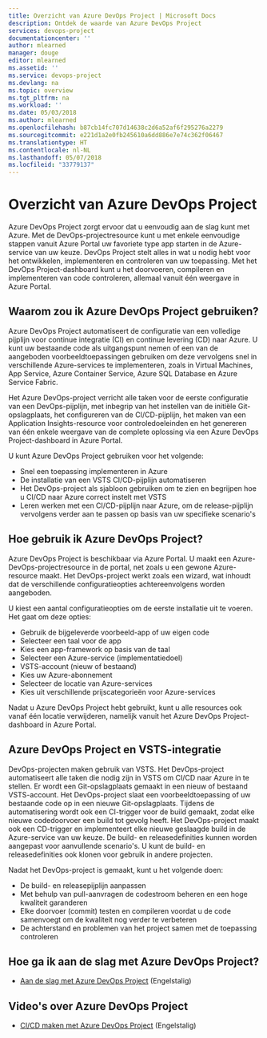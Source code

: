 ```yaml
---
title: Overzicht van Azure DevOps Project | Microsoft Docs
description: Ontdek de waarde van Azure DevOps Project
services: devops-project
documentationcenter: ''
author: mlearned
manager: douge
editor: mlearned
ms.assetid: ''
ms.service: devops-project
ms.devlang: na
ms.topic: overview
ms.tgt_pltfrm: na
ms.workload: ''
ms.date: 05/03/2018
ms.author: mlearned
ms.openlocfilehash: b87cb14fc707d14638c2d6a52af6f295276a2279
ms.sourcegitcommit: e221d1a2e0fb245610a6dd886e7e74c362f06467
ms.translationtype: HT
ms.contentlocale: nl-NL
ms.lasthandoff: 05/07/2018
ms.locfileid: "33779137"
---
```

# <a name="overview-of-azure-devops-project"></a>Overzicht van Azure DevOps Project

Azure DevOps Project zorgt ervoor dat u eenvoudig aan de slag kunt met Azure. Met de DevOps-projectresource kunt u met enkele eenvoudige stappen vanuit Azure Portal uw favoriete type app starten in de Azure-service van uw keuze. DevOps Project stelt alles in wat u nodig hebt voor het ontwikkelen, implementeren en controleren van uw toepassing.
Met het DevOps Project-dashboard kunt u het doorvoeren, compileren en implementeren van code controleren, allemaal vanuit één weergave in Azure Portal.

## <a name="why-should-i-use-the-azure-devops-project"></a>Waarom zou ik Azure DevOps Project gebruiken?

Azure DevOps Project automatiseert de configuratie van een volledige pijplijn voor continue integratie (CI) en continue levering (CD) naar Azure.  U kunt uw bestaande code als uitgangspunt nemen of een van de aangeboden voorbeeldtoepassingen gebruiken om deze vervolgens snel in verschillende Azure-services te implementeren, zoals in Virtual Machines, App Service, Azure Container Service, Azure SQL Database en Azure Service Fabric.  

Het Azure DevOps-project verricht alle taken voor de eerste configuratie van een DevOps-pijplijn, met inbegrip van het instellen van de initiële Git-opslagplaats, het configureren van de CI/CD-pijplijn, het maken van een Application Insights-resource voor controledoeleinden en het genereren van één enkele weergave van de complete oplossing via een Azure DevOps Project-dashboard in Azure Portal.

U kunt Azure DevOps Project gebruiken voor het volgende:

* Snel een toepassing implementeren in Azure
* De installatie van een VSTS CI/CD-pijplijn automatiseren
* Het DevOps-project als sjabloon gebruiken om te zien en begrijpen hoe u CI/CD naar Azure correct instelt met VSTS
* Leren werken met een CI/CD-pijplijn naar Azure, om de release-pijplijn vervolgens verder aan te passen op basis van uw specifieke scenario's

## <a name="how-do-i-use-the-azure-devops-project"></a>Hoe gebruik ik Azure DevOps Project?

Azure DevOps Project is beschikbaar via Azure Portal.  U maakt een Azure-DevOps-projectresource in de portal, net zoals u een gewone Azure-resource maakt.  Het DevOps-project werkt zoals een wizard, wat inhoudt dat de verschillende configuratieopties achtereenvolgens worden aangeboden.  

U kiest een aantal configuratieopties om de eerste installatie uit te voeren.  Het gaat om deze opties:

* Gebruik de bijgeleverde voorbeeld-app of uw eigen code
* Selecteer een taal voor de app
* Kies een app-framework op basis van de taal
* Selecteer een Azure-service (implementatiedoel)
* VSTS-account (nieuw of bestaand)
* Kies uw Azure-abonnement
* Selecteer de locatie van Azure-services
* Kies uit verschillende prijscategorieën voor Azure-services

Nadat u Azure DevOps Project hebt gebruikt, kunt u alle resources ook vanaf één locatie verwijderen, namelijk vanuit het Azure DevOps Project-dashboard in Azure Portal.

## <a name="azure-devops-project-and-vsts-integration"></a>Azure DevOps Project en VSTS-integratie

DevOps-projecten maken gebruik van VSTS.  Het DevOps-project automatiseert alle taken die nodig zijn in VSTS om CI/CD naar Azure in te stellen.  Er wordt een Git-opslagplaats gemaakt in een nieuw of bestaand VSTS-account.  Het DevOps-project slaat een voorbeeldtoepassing of uw bestaande code op in een nieuwe Git-opslagplaats.  Tijdens de automatisering wordt ook een CI-trigger voor de build gemaakt, zodat elke nieuwe codedoorvoer een build tot gevolg heeft.  Het DevOps-project maakt ook een CD-trigger en implementeert elke nieuwe geslaagde build in de Azure-service van uw keuze.  De build- en releasedefinities kunnen worden aangepast voor aanvullende scenario's.  U kunt de build- en releasedefinities ook klonen voor gebruik in andere projecten.

Nadat het DevOps-project is gemaakt, kunt u het volgende doen:

* De build- en releasepijplijn aanpassen
* Met behulp van pull-aanvragen de codestroom beheren en een hoge kwaliteit garanderen
* Elke doorvoer (commit) testen en compileren voordat u de code samenvoegt om de kwaliteit nog verder te verbeteren
* De achterstand en problemen van het project samen met de toepassing controleren

## <a name="how-do-i-start-using-the-azure-devops-project"></a>Hoe ga ik aan de slag met Azure DevOps Project?

* [Aan de slag met Azure DevOps Project](https://docs.microsoft.com/vsts/build-release/actions/azure-devops-project-github) (Engelstalig)

## <a name="azure-devops-project-videos"></a>Video's over Azure DevOps Project

* [CI/CD maken met Azure DevOps Project](https://channel9.msdn.com/Events/Connect/2017/T174/player/) (Engelstalig)
